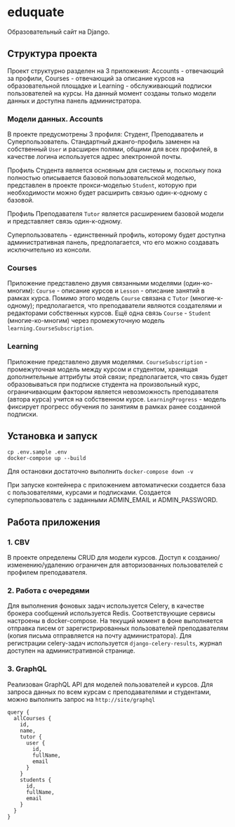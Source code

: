 # eduquate

Образовательный сайт на Django.


## Структура проекта

Проект структурно разделен на 3 приложения: Accounts - отвечающий за профили, 
Courses - отвечающий за описание курсов на образовательной площадке и 
Learning - обслуживающий подписки пользователей на курсы. На данный момент
созданы только модели данных и доступна панель администратора.

### Модели данных. Accounts

В проекте предусмотрены 3 профиля: Студент, Преподаватель и Суперпользователь. 
Стандартный джанго-профиль заменен на собственный `User` и расширен
полями, общими для всех профилей, в качестве логина используется адрес электронной
почты. 

Профиль Студента является основным для системы и, поскольку пока полностью описывается
базовой пользовательской моделью, представлен в проекте прокси-моделью `Student`, которую 
при необходимости можно будет расширить связью один-к-одному с базовой.

Профиль Преподавателя `Tutor` является расширением базовой модели и представляет 
связь один-к-одному.

Суперпользователь - единственный профиль, которому будет доступна административная панель,
предполагается, что его можно создавать исключительно из консоли.

### Courses

Приложение представлено двумя связанными моделями (один-ко-многим): `Course` - 
описание курсов и `Lesson` - описание занятий в рамках курса. Помимо этого модель `Course`
связана с `Tutor` (многие-к-одному); предполагается, что преподаватели являются 
создателями и редакторами собственных курсов. Ещё одна связь `Course` - `Student` 
(многие-ко-многим) через промежуточную модель `learning.CourseSubscription`.

### Learning

Приложение представлено двумя моделями. `CourseSubscription` - промежуточная модель 
между курсом и студентом, хранящая дополнительные аттрибуты этой связи; предполагается,
что связь будет образовываться при подписке студента на произвольный курс, ограничивающим
фактором является невозможность преподавателя (автора курса) учится на собственном курсе.
`LearningProgress` - модель фиксирует прогресс обучения по занятиям в рамках ранее
созданной подписки.


## Установка и запуск

```shell
cp .env.sample .env
docker-compose up --build
```

Для остановки достаточно выполнить ```docker-compose down -v```

При запуске контейнера с приложением автоматически создается база с пользователями,
курсами и подписками. Создается суперпользователь с заданными ADMIN_EMAIL и 
ADMIN_PASSWORD.


## Работа приложения

### 1. CBV

В проекте определены CRUD для модели курсов. Доступ к созданию/изменению/удалению 
ограничен для авторизованных пользователей с профилем преподавателя.


### 2. Работа с очередями

Для выполнения фоновых задач используется Celery, в качестве брокера сообщений
используется Redis. Соответствующие сервисы настроены в docker-compose. На текущий
момент в фоне выполняется отправка писем от зарегистрированных пользователей 
преподавателям (копия письма отправляется на почту администратора). Для регистрации
celery-задач используется ```django-celery-results```, журнал доступен на 
административной странице.


### 3. GraphQL

Реализован GraphQL API для моделей пользователей и курсов. Для запроса данных по всем
курсам с преподавателями и студентами, можно выполнить запрос на ```http://site/graphql```

```
query {
  allCourses {
    id,
    name,
    tutor {
      user {
        id,
        fullName,
        email
      }
    }
    students {
      id,
      fullName,
      email
    }
  }
}
```
